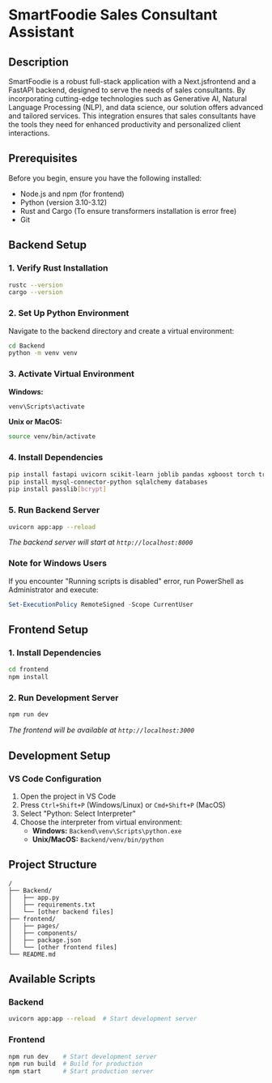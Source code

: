 # SmartFoodie Sales Consultant Assistant

## Description

SmartFoodie is a robust full-stack application with a Next.jsfrontend and a FastAPI backend, designed to serve the needs of sales consultants. By incorporating cutting-edge technologies such as Generative AI, Natural Language Processing (NLP), and data science, our solution offers advanced and tailored services. This integration ensures that sales consultants have the tools they need for enhanced productivity and personalized client interactions.

## Prerequisites

Before you begin, ensure you have the following installed:

- Node.js and npm (for frontend)
- Python (version 3.10-3.12)
- Rust and Cargo (To ensure transformers installation is error free)
- Git

## Backend Setup

### 1. Verify Rust Installation

```bash
rustc --version
cargo --version
```

### 2. Set Up Python Environment

Navigate to the backend directory and create a virtual environment:

```bash
cd Backend
python -m venv venv
```

### 3. Activate Virtual Environment

**Windows:**

```bash
venv\Scripts\activate
```

**Unix or MacOS:**

```bash
source venv/bin/activate
```

### 4. Install Dependencies

```bash
pip install fastapi uvicorn scikit-learn joblib pandas xgboost torch transformers
pip install mysql-connector-python sqlalchemy databases
pip install passlib[bcrypt]
```

### 5. Run Backend Server

```bash
uvicorn app:app --reload
```

_The backend server will start at `http://localhost:8000`_

### Note for Windows Users

If you encounter "Running scripts is disabled" error, run PowerShell as Administrator and execute:

```powershell
Set-ExecutionPolicy RemoteSigned -Scope CurrentUser
```

## Frontend Setup

### 1. Install Dependencies

```bash
cd frontend
npm install
```

### 2. Run Development Server

```bash
npm run dev
```

_The frontend will be available at `http://localhost:3000`_

## Development Setup

### VS Code Configuration

1. Open the project in VS Code
2. Press `Ctrl+Shift+P` (Windows/Linux) or `Cmd+Shift+P` (MacOS)
3. Select "Python: Select Interpreter"
4. Choose the interpreter from virtual environment:
   - **Windows:** `Backend\venv\Scripts\python.exe`
   - **Unix/MacOS:** `Backend/venv/bin/python`

## Project Structure

```
/
├── Backend/
│   ├── app.py
│   ├── requirements.txt
│   └── [other backend files]
├── frontend/
│   ├── pages/
│   ├── components/
│   ├── package.json
│   └── [other frontend files]
└── README.md
```

## Available Scripts

### Backend

```bash
uvicorn app:app --reload  # Start development server
```

### Frontend

```bash
npm run dev    # Start development server
npm run build  # Build for production
npm start      # Start production server
```
